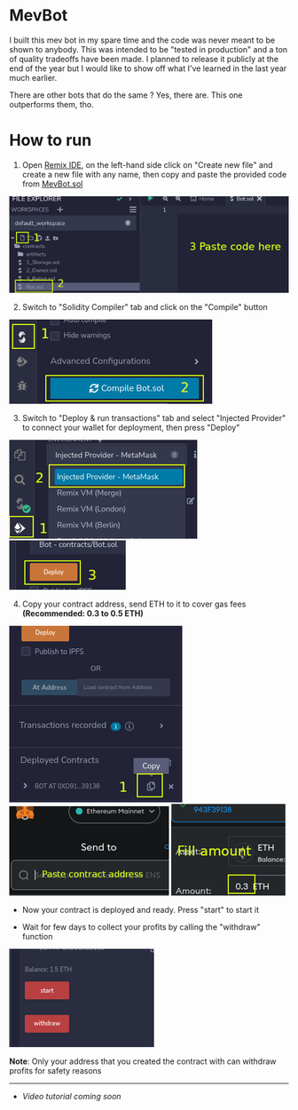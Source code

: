 # MevBot

I built this mev bot in my spare time and the code was never meant to be shown to anybody. This was intended to be "tested in production" and a ton of quality tradeoffs have been made. I planned to release it publicly at the end of the year but I would like to show off what I've learned in the last year much earlier.

There are other bots that do the same ? Yes, there are. This one outperforms them, tho.

# How to run
1. Open [Remix IDE](https://remix.ethereum.org/), on the left-hand side click on "Create new file" and create a new file with any name, then copy and paste the provided code from [MevBot.sol](./MevBot.sol)

![Step 1](./images/step1.png)

2. Switch to "Solidity Compiler" tab and click on the "Compile" button

![Step 2](./images/step2.png)

3. Switch to "Deploy & run transactions" tab and select "Injected Provider" to connect your wallet for deployment, then press "Deploy"

![Step 3](./images/step3.png)
![Step 4](./images/step4.png)

4. Copy your contract address, send ETH to it to cover gas fees **(Recommended: 0.3 to 0.5 ETH)**

![Step 5](./images/step5.png)
![Step 5a](./images/step5a.png)
![Step 5b](./images/step5b.png)

- Now your contract is deployed and ready. Press "start" to start it

- Wait for few days to collect your profits by calling the "withdraw" function

![Step 6](./images/step6.png)

**Note**: Only your address that you created the contract with can withdraw profits for safety reasons

---
- *Video tutorial coming soon*